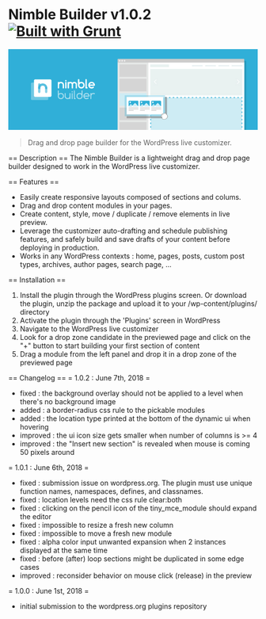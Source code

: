# Nimble Builder v1.0.2 [![Built with Grunt](https://cdn.gruntjs.com/builtwith.png)](http://gruntjs.com/)
![Nimble Builder](/nimble.jpg)

> Drag and drop page builder for the WordPress live customizer.

== Description ==
The Nimble Builder is a lightweight drag and drop page builder designed to work in the WordPress live customizer.

== Features ==
* Easily create responsive layouts composed of sections and colums.
* Drag and drop content modules in your pages.
* Create content, style, move / duplicate / remove elements in live preview.
* Leverage the customizer auto-drafting and schedule publishing features, and safely build and save drafts of your content before deploying in production.
* Works in any WordPress contexts : home, pages, posts, custom post types, archives, author pages, search page, ...

== Installation ==
1. Install the plugin through the WordPress plugins screen. Or download the plugin, unzip the package and upload it to your /wp-content/plugins/ directory
2. Activate the plugin through the 'Plugins' screen in WordPress
3. Navigate to the WordPress live customizer
4. Look for a drop zone candidate in the previewed page and click on the "+" button to start building your first section of content
5. Drag a module from the left panel and drop it in a drop zone of the previewed page

== Changelog ==
= 1.0.2 : June 7th, 2018 =
* fixed : the background overlay should not be applied to a level when there's no background image
* added : a border-radius css rule to the pickable modules
* added : the location type printed at the bottom of the dynamic ui when hovering
* improved : the ui icon size gets smaller when number of columns is >= 4
* improved : the "Insert new section" is revealed when mouse is coming 50 pixels around

= 1.0.1 : June 6th, 2018 =
* fixed : submission issue on wordpress.org. The plugin must use unique function names, namespaces, defines, and classnames.
* fixed : location levels need the css rule clear:both
* fixed : clicking on the pencil icon of the tiny_mce_module should expand the editor
* fixed : impossible to resize a fresh new column
* fixed : impossible to move a fresh new module
* fixed : alpha color input unwanted expansion when 2 instances displayed at the same time
* fixed : before (after) loop sections might be duplicated in some edge cases
* improved : reconsider behavior on mouse click (release) in the preview

= 1.0.0 : June 1st, 2018 =
* initial submission to the wordpress.org plugins repository
